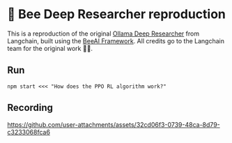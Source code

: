 # 🐝 Bee Deep Researcher reproduction

This is a reproduction of the original [Ollama Deep Researcher](https://github.com/langchain-ai/ollama-deep-researcher/blob/main/README.md) from Langchain, built using the [BeeAI Framework](https://i-am-bee.github.io/bee-agent-framework#/). All credits go to the Langchain team for the original work 🙏👏.

## Run

`npm start <<< "How does the PPO RL algorithm work?"`

## Recording


https://github.com/user-attachments/assets/32cd06f3-0739-48ca-8d79-c3233068fca6

